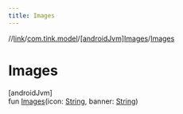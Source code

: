 ```yaml
---
title: Images
---
```

//[link](../../../index.html)/[com.tink.model](../index.html)/[[androidJvm]Images](index.html)/[Images](-images.html)



# Images



[androidJvm]\
fun [Images](-images.html)(icon: [String](https://kotlinlang.org/api/latest/jvm/stdlib/kotlin/-string/index.html), banner: [String](https://kotlinlang.org/api/latest/jvm/stdlib/kotlin/-string/index.html))





